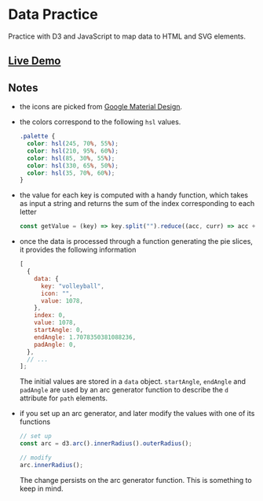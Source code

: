 # Data Practice

Practice with D3 and JavaScript to map data to HTML and SVG elements.

## [Live Demo](https://codepen.io/borntofrappe/full/pojPJGa)

## Notes

- the icons are picked from [Google Material Design](https://material.io/resources/icons/).

- the colors correspond to the following `hsl` values.

  ```css
  .palette {
    color: hsl(245, 70%, 55%);
    color: hsl(210, 95%, 60%);
    color: hsl(85, 30%, 55%);
    color: hsl(330, 65%, 50%);
    color: hsl(35, 70%, 60%);
  }
  ```

- the value for each key is computed with a handy function, which takes as input a string and returns the sum of the index corresponding to each letter

  ```js
  const getValue = (key) => key.split("").reduce((acc, curr) => acc + curr.charCodeAt(), 0);
  ```

- once the data is processed through a function generating the pie slices, it provides the following information

  ```js
  [
    {
      data: {
        key: "volleyball",
        icon: "",
        value: 1078,
      },
      index: 0,
      value: 1078,
      startAngle: 0,
      endAngle: 1.7078350381088236,
      padAngle: 0,
    },
    // ...
  ];
  ```

  The initial values are stored in a `data` object. `startAngle`, `endAngle` and `padAngle` are used by an arc generator function to describe the `d` attribute for `path` elements.

- if you set up an arc generator, and later modify the values with one of its functions

  ```js
  // set up
  const arc = d3.arc().innerRadius().outerRadius();

  // modify
  arc.innerRadius();
  ```

  The change persists on the arc generator function. This is something to keep in mind.
